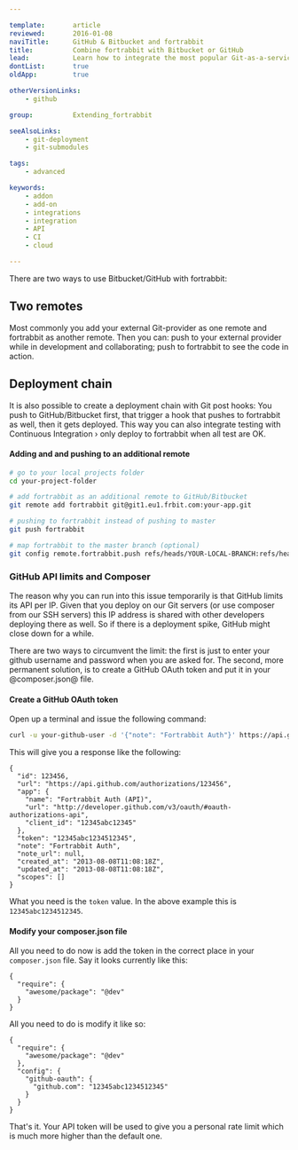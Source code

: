 ```yaml
---

template:       article
reviewed:       2016-01-08
naviTitle:      GitHub & Bitbucket and fortrabbit
title:          Combine fortrabbit with Bitbucket or GitHub
lead:           Learn how to integrate the most popular Git-as-a-service providers with your fortrabbit workflow.
dontList:       true
oldApp:         true

otherVersionLinks:
    - github

group:          Extending_fortrabbit

seeAlsoLinks:
    - git-deployment
    - git-submodules

tags:
    - advanced

keywords:
    - addon
    - add-on
    - integrations
    - integration
    - API
    - CI
    - cloud

---
```


There are two ways to use Bitbucket/GitHub with fortrabbit:

## Two remotes

Most commonly you add your external Git-provider as one remote and fortrabbit as another remote. Then you can: push to your external provider while in development and collaborating; push to fortrabbit to see the code in action.

## Deployment chain

It is also possible to create a deployment chain with Git post hooks: You push to GitHub/Bitbucket first, that trigger a hook that pushes to fortrabbit as well, then it gets deployed. This way you can also integrate testing with Continuous Integration › only deploy to fortrabbit when all test are OK.

#### Adding and and pushing to an additional remote

```bash
# go to your local projects folder
cd your-project-folder

# add fortrabbit as an additional remote to GitHub/Bitbucket
git remote add fortrabbit git@git1.eu1.frbit.com:your-app.git

# pushing to fortrabbit instead of pushing to master
git push fortrabbit

# map fortrabbit to the master branch (optional)
git config remote.fortrabbit.push refs/heads/YOUR-LOCAL-BRANCH:refs/heads/master
```


### GitHub API limits and Composer

The reason why you can run into this issue temporarily is that GitHub limits its API per IP. Given that you deploy on our Git servers (or use composer from our SSH servers) this IP address is shared with other developers deploying there as well. So if there is a deployment spike, GitHub might close down for a while.

There are two ways to circumvent the limit: the first is just to enter your github username and password when you are asked for. The second, more permanent solution, is to create a GitHub OAuth token and put it in your @composer.json@ file.

#### Create a GitHub OAuth token

Open up a terminal and issue the following command:

```bash
curl -u your-github-user -d '{"note": "Fortrabbit Auth"}' https://api.github.com/authorizations
```

This will give you a response like the following:

```
{
  "id": 123456,
  "url": "https://api.github.com/authorizations/123456",
  "app": {
    "name": "Fortrabbit Auth (API)",
    "url": "http://developer.github.com/v3/oauth/#oauth-authorizations-api",
    "client_id": "12345abc12345"
  },
  "token": "12345abc1234512345",
  "note": "Fortrabbit Auth",
  "note_url": null,
  "created_at": "2013-08-08T11:08:18Z",
  "updated_at": "2013-08-08T11:08:18Z",
  "scopes": []
}
```

What you need is the `token` value. In the above example this is `12345abc1234512345`.

#### Modify your composer.json file

All you need to do now is add the token in the correct place in your `composer.json` file. Say it looks currently like this:


```
{
  "require": {
    "awesome/package": "@dev"
  }
}
```

All you need to do is modify it like so:

```
{
  "require": {
    "awesome/package": "@dev"
  },
  "config": {
    "github-oauth": {
      "github.com": "12345abc1234512345"
    }
  }
}
```

That's it. Your API token will be used to give you a personal rate limit which is much more higher than the default one.